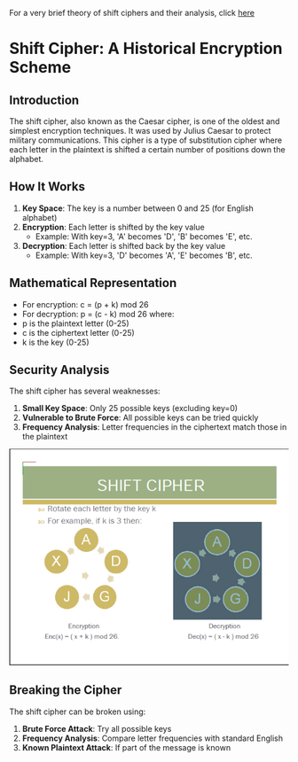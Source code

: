 For a very brief theory of shift ciphers and their analysis, click [here](docs/shiftcipher.pdf)

# Shift Cipher: A Historical Encryption Scheme

## Introduction
The shift cipher, also known as the Caesar cipher, is one of the oldest and simplest encryption techniques. It was used by Julius Caesar to protect military communications. This cipher is a type of substitution cipher where each letter in the plaintext is shifted a certain number of positions down the alphabet.

## How It Works
1. **Key Space**: The key is a number between 0 and 25 (for English alphabet)
2. **Encryption**: Each letter is shifted by the key value
   - Example: With key=3, 'A' becomes 'D', 'B' becomes 'E', etc.
3. **Decryption**: Each letter is shifted back by the key value
   - Example: With key=3, 'D' becomes 'A', 'E' becomes 'B', etc.

## Mathematical Representation
- For encryption: c = (p + k) mod 26
- For decryption: p = (c - k) mod 26
where:
- p is the plaintext letter (0-25)
- c is the ciphertext letter (0-25)
- k is the key (0-25)

## Security Analysis
The shift cipher has several weaknesses:
1. **Small Key Space**: Only 25 possible keys (excluding key=0)
2. **Vulnerable to Brute Force**: All possible keys can be tried quickly
3. **Frequency Analysis**: Letter frequencies in the ciphertext match those in the plaintext

<img src="images/image1.png">

## Breaking the Cipher
The shift cipher can be broken using:
1. **Brute Force Attack**: Try all possible keys
2. **Frequency Analysis**: Compare letter frequencies with standard English
3. **Known Plaintext Attack**: If part of the message is known



